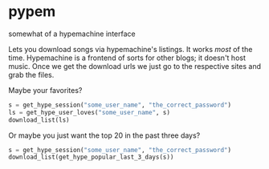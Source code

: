 # pypem
somewhat of a hypemachine interface 

Lets you download songs via hypemachine's listings.  It works *most* of the time.
Hypemachine is a frontend of sorts for other blogs; it doesn't host music.
Once we get the download urls we just go to the respective sites and grab the files.

Maybe your favorites?
```python
s = get_hype_session("some_user_name", "the_correct_password")
ls = get_hype_user_loves("some_user_name", s)
download_list(ls)
```

Or maybe you just want the top 20 in the past three days?
```python
s = get_hype_session("some_user_name", "the_correct_password")
download_list(get_hype_popular_last_3_days(s))
```

